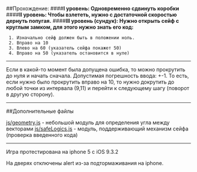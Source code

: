 
##Прохождение:
####**I уровень: Одновременно сдвинуть коробки**
####**II уровень: Чтобы взлететь, нужно с достаточной скоростью дернуть попугая.**
####**III уровень (сундук): Нужно открыть сейф с круглым замком, для этого нужно знать его код:**
	
	 1. Изначально сейф должен быть в положении ноль.
	 2. Вправо на 10
	 3. Влево на 60 (указатель сейфа покажет 50)
	 4. Вправо на 50 (указатель остановится в нуле)

---

Если в какой-то момент была допущена ошибка, то можно прокрутить до нуля и начать сначала. Допустимая погрешность ввода: +-1. То есть, если нужно было прокрутить вправо на 10, то нужно докрутить до любой точки из интервала (9,11) и перейти к следующему шагу (поворот в другую сторону).

---

##Дополнительные файлы

[js/geometry.js](https://github.com/yuriy-baranov/homework-2/tree/master/js/geometry.js) - небольшой модуль для определения угла между векторами
[js/safeLogics.js](https://github.com/yuriy-baranov/homework-2/tree/master/js/safeLogics.js) - модуль, поддерживающий механизм сейфа (проверка введенного кода)


----

Игра протестирована на iphone 5 с iOS 9.3.2

На дверях отключены alert из-за подтормаживания на iphone.